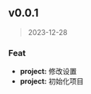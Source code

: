 
<a name="v0.0.1"></a>
## v0.0.1

> 2023-12-28

### Feat

* **project:** 修改设置
* **project:** 初始化项目

